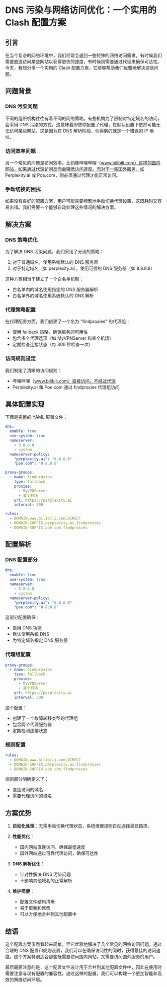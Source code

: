# DNS 污染与网络访问优化：一个实用的 Clash 配置方案

## 引言

在当今复杂的网络环境中，我们经常会遇到一些特殊的网络访问需求。有时候我们需要直连访问某些网站以获得更快的速度，有时候则需要通过代理来确保可达性。今天，我想分享一个实用的 Clash 配置方案，它能够帮助我们优雅地解决这些问题。

## 问题背景

### DNS 污染问题

不同的组织机构往往有着不同的网络策略。有些机构为了限制对特定域名的访问，会采用 DNS 污染的方式。这意味着即使你配置了代理，在默认设置下依然可能无法访问某些网站。这是因为在 DNS 解析阶段，你得到的就是一个错误的 IP 地址。

### 访问效率问题

另一个常见的问题是访问效率。比如像哔哩哔哩（www.bilibili.com）这样的国内网站，如果通过代理访问反而会降低访问速度。而对于一些国外服务，如 Perplexity.ai 或 Poe.com，则必须通过代理才能正常访问。

### 手动切换的困扰

如果没有良好的配置方案，用户可能需要频繁地手动切换代理设置，这既耗时又容易出错。我们需要一个能够自动处理这些情况的解决方案。

## 解决方案

### DNS 策略优化

为了解决 DNS 污染问题，我们采用了分流的策略：

1. 对于普通域名，使用系统默认的 DNS 服务器
2. 对于特定域名（如 perplexity.ai），使用可信的 DNS 服务器（如 8.8.8.8）

这种方案相当于建立了一个白名单机制：
- 白名单内的域名使用指定的 DNS 服务器解析
- 白名单外的域名使用系统默认的 DNS 解析

### 代理策略配置

在代理配置方面，我们创建了一个名为 "findproxies" 的代理组：
- 使用 fallback 策略，确保服务的可用性
- 包含多个代理选项（如 MyVPNServer 和某个机场）
- 定期检查连接状态（每 300 秒检查一次）

### 访问规则设定

我们制定了清晰的访问规则：
- 哔哩哔哩（www.bilibili.com）直接访问，不经过代理
- Perplexity.ai 和 Poe.com 通过 findproxies 代理组访问

## 具体配置实现

下面是完整的 YAML 配置文件：

```yaml
dns:
  enable: true
  use-system: true
  nameserver:
    - 8.8.8.8
    - system
  nameserver-policy:
    "perplexity.ai": "8.8.8.8"
    "poe.com": "8.8.8.8"

proxy-groups:
  - name: findproxies
    type: fallback
    proxies:
      - MyVPNServer
      - 某个机场
    url: https://perplexity.ai
    interval: 300

rules:
  - DOMAIN,www.bilibili.com,DIRECT
  - DOMAIN-SUFFIX,perplexity.ai,findproxies
  - DOMAIN-SUFFIX,poe.com,findproxies
```

## 配置解析

### DNS 配置部分

```yaml
dns:
  enable: true
  use-system: true
  nameserver:
    - 8.8.8.8
    - system
  nameserver-policy:
    "perplexity.ai": "8.8.8.8"
    "poe.com": "8.8.8.8"
```

这部分配置确保：
- 启用 DNS 功能
- 默认使用系统 DNS
- 为特定域名指定 DNS 服务器

### 代理组配置

```yaml
proxy-groups:
  - name: findproxies
    type: fallback
    proxies:
      - MyVPNServer
      - 某个机场
    url: https://perplexity.ai
    interval: 300
```

这个配置：
- 创建了一个故障转移类型的代理组
- 包含两个代理服务器
- 定期检测连接状态

### 规则配置

```yaml
rules:
  - DOMAIN,www.bilibili.com,DIRECT
  - DOMAIN-SUFFIX,perplexity.ai,findproxies
  - DOMAIN-SUFFIX,poe.com,findproxies
```

规则部分明确定义了：
- 直连访问的域名
- 需要代理访问的域名

## 方案优势

1. **自动化处理**：无需手动切换代理状态，系统根据规则自动选择最佳路径。

2. **性能优化**：
   - 国内网站直连访问，确保最佳速度
   - 国外网站通过可靠代理访问，确保可达性

3. **DNS 解析优化**：
   - 针对性解决 DNS 污染问题
   - 不影响其他域名的正常解析

4. **维护简便**：
   - 配置文件结构清晰
   - 易于更新和修改
   - 可以方便地合并到其他配置中

## 结语

这个配置方案虽然看起来简单，但它优雅地解决了几个常见的网络访问问题。通过合理的 DNS 配置和规则设置，我们可以在确保访问性的同时，获得最佳的访问速度。这个方案特别适合那些既需要访问国内网站，又需要访问国外服务的用户。

最后需要注意的是，这个配置文件设计用于合并到其他配置文件中，因此在使用时需要注意与现有配置的兼容性。通过这样的配置，我们可以构建一个更加智能和高效的网络访问环境。